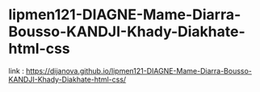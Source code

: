 # lipmen121-DIAGNE-Mame-Diarra-Bousso-KANDJI-Khady-Diakhate-html-css
link : https://dijanova.github.io/lipmen121-DIAGNE-Mame-Diarra-Bousso-KANDJI-Khady-Diakhate-html-css/
